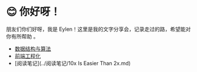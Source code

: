 # 😊 你好呀！
朋友们你们好呀，我是 Eylen！这里是我的文字分享会，记录走过的路，希望能对你有所帮助 。
- [数据结构与算法](../数据结构与算法/2.BT.md) 
- [前端工程化](../前端工程化/VuePress.md) 
- [阅读笔记](../阅读笔记/10x Is Easier Than 2x.md) 



